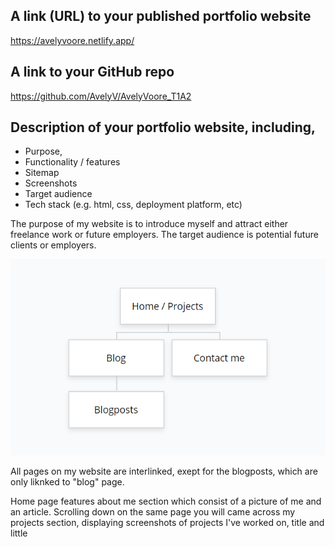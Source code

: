 ## A link (URL) to your published portfolio website

https://avelyvoore.netlify.app/

## A link to your GitHub repo

https://github.com/AvelyV/AvelyVoore_T1A2

## Description of your portfolio website, including,
- Purpose,
- Functionality / features
- Sitemap
- Screenshots
- Target audience
- Tech stack (e.g. html, css, deployment platform, etc)

The purpose of my website is to introduce myself and attract either freelance work or future employers. 
The target audience is potential future clients or employers.

![Sitemap](sitemap1.png)

All pages on my website are interlinked, exept for the blogposts, 
which are only liknked to "blog" page. 

Home page features about me section which consist of a picture of me and an article. Scrolling down on the same page you will came across my projects section, displaying screenshots of projects I've worked on, title and little 


